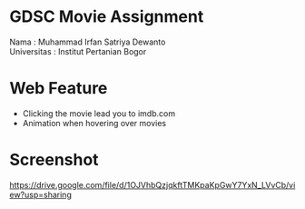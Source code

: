 # GDSC Movie Assignment
<div>Nama        : Muhammad Irfan Satriya Dewanto</div>
<div>Universitas : Institut Pertanian Bogor</div>

# Web Feature
- Clicking the movie lead you to imdb.com
- Animation when hovering over movies

# Screenshot
https://drive.google.com/file/d/1OJVhbQzjqkftTMKpaKpGwY7YxN_LVvCb/view?usp=sharing
